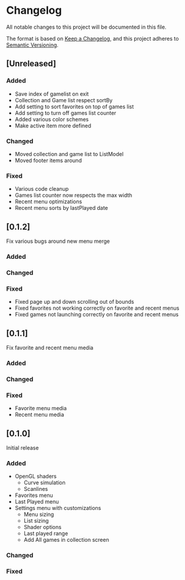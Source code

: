 # Changelog

All notable changes to this project will be documented in this file.

The format is based on [Keep a Changelog](https://keepachangelog.com/en/1.0.0/),
and this project adheres to [Semantic Versioning](https://semver.org/spec/v2.0.0.html).

## [Unreleased]

### Added

- Save index of gamelist on exit
- Collection and Game list respect sortBy
- Add setting to sort favorites on top of games list
- Add setting to turn off games list counter
- Added various color schemes
- Make active item more defined

### Changed

- Moved collection and game list to ListModel
- Moved footer items around

### Fixed

- Various code cleanup
- Games list counter now respects the max width
- Recent menu optimizations
- Recent menu sorts by lastPlayed date

## [0.1.2]

Fix various bugs around new menu merge

### Added

### Changed

### Fixed

- Fixed page up and down scrolling out of bounds
- Fixed favorites not working correctly on favorite and recent menus
- Fixed games not launching correctly on favorite and recent menus

## [0.1.1]

Fix favorite and recent menu media

### Added

### Changed

### Fixed

- Favorite menu media
- Recent menu media

## [0.1.0]

Initial release

### Added

- OpenGL shaders
    - Curve simulation
    - Scanlines
- Favorites menu
- Last Played menu
- Settings menu with customizations
    - Menu sizing
    - List sizing
    - Shader options
    - Last played range
    - Add All games in collection screen

### Changed

### Fixed
